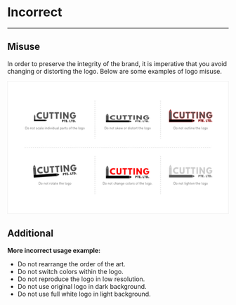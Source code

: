 # Incorrect
------

## Misuse

In order to preserve the integrity of the brand, it is imperative that you avoid changing or distorting the logo.
Below are some examples of logo misuse.

![logo-incorrect](_media/logo-incorrect.jpg)

## Additional

**More incorrect usage example:**

* Do not rearrange the order of the art.
* Do not switch colors within the logo.
* Do not reproduce the logo in low resolution.
* Do not use original logo in dark background.
* Do not use full white logo in light background.